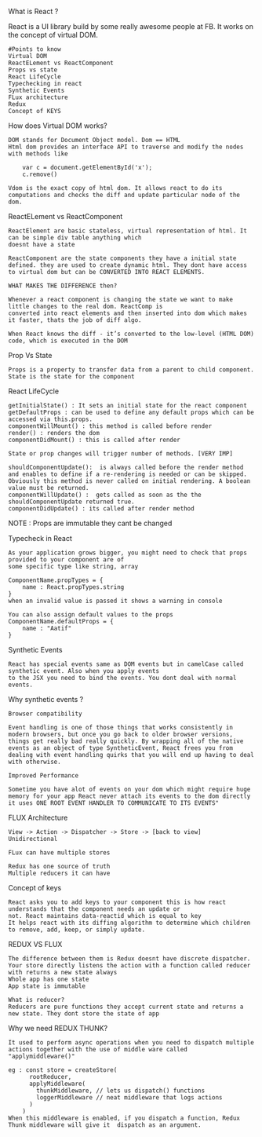 What is React ?

React is a UI library build by some really awesome people at FB. It works on the concept of virtual DOM.
	
	#Points to know
	Virtual DOM
	ReactELement vs ReactComponent
	Props vs state
	React LifeCycle
	Typechecking in react
	Synthetic Events
	FLux architecture
	Redux
	Concept of KEYS


How does Virtual DOM works?

	DOM stands for Document Object model. Dom == HTML
	Html dom provides an interface API to traverse and modify the nodes with methods like
		
		var c = document.getElementById('x');
		c.remove()

	Vdom is the exact copy of html dom. It allows react to do its computations and checks the diff and update particular node of the dom.


ReactELement vs ReactComponent
	
	ReactElement are basic stateless, virtual representation of html. It can be simple div table anything which 
	doesnt have a state

	ReactComponent are the state components they have a initial state defined. they are used to create dynamic html. They dont have access to virtual dom but can be CONVERTED INTO REACT ELEMENTS.

	WHAT MAKES THE DIFFERENCE then?

	Whenever a react component is changing the state we want to make little changes to the real dom. ReactComp is 
	converted into react elements and then inserted into dom which makes it faster, thats the job of diff algo.

	When React knows the diff - it’s converted to the low-level (HTML DOM) code, which is executed in the DOM

Prop Vs State
	
	Props is a property to transfer data from a parent to child component.
	State is the state for the component

React LifeCycle

	getInitialState() : It sets an initial state for the react component
	getDefaultProps : can be used to define any default props which can be accessed via this.props.
	componentWillMount() : this method is called before render 
	render() : renders the dom
	componentDidMount() : this is called after render
	
	State or prop changes will trigger number of methods. [VERY IMP]

	shouldComponentUpdate():  is always called before the render method and enables to define if a re-rendering is needed or can be skipped. Obviously this method is never called on initial rendering. A boolean value must be returned.
	componentWillUpdate() :  gets called as soon as the the shouldComponentUpdate returned true. 
	componentDidUpdate() : its called after render method 

NOTE : Props are immutable they cant be changed

Typecheck in React
	
	As your application grows bigger, you might need to check that props provided to your component are of
	some specific type like string, array

	ComponentName.propTypes = {
		name : React.propTypes.string
	}
	when an invalid value is passed it shows a warning in console

	You can also assign default values to the props 
	ComponentName.defaultProps = {
		name : "Aatif"
	}

Synthetic Events

	React has special events same as DOM events but in camelCase called synthetic event. Also when you apply events
	to the JSX you need to bind the events. You dont deal with normal events.

Why synthetic events ?

	Browser compatibility

	Event handling is one of those things that works consistently in modern browsers, but once you go back to older browser versions, things get really bad really quickly. By wrapping all of the native events as an object of type SyntheticEvent, React frees you from dealing with event handling quirks that you will end up having to deal with otherwise.

	Improved Performance

	Sometime you have alot of events on your dom which might require huge memory for your app React never attach its events to the dom directly it uses ONE ROOT EVENT HANDLER TO COMMUNICATE TO ITS EVENTS"

FLUX Architecture

 	View -> Action -> Dispatcher -> Store -> [back to view]
 	Unidirectional

 	FLux can have multiple stores
 	
 	Redux has one source of truth
 	Multiple reducers it can have

Concept of keys
	
	React asks you to add keys to your component this is how react understands that the component needs an update or 
	not. React maintains data-reactid which is equal to key
	It helps react with its diffing algorithm to determine which children to remove, add, keep, or simply update.

 
 REDUX VS FLUX

 	The difference between them is Redux doesnt have discrete dispatcher. Your store directly listens the action with a function called reducer with returns a new state always
 	Whole app has one state
 	App state is immutable

 	What is reducer?
 	Reducers are pure functions they accept current state and returns a new state. They dont store the state of app

 
 Why we need REDUX THUNK?

 	It used to perform async operations when you need to dispatch multiple actions together with the use of middle ware called "applymiddleware()"

 	eg : const store = createStore(
		  rootReducer,
		  applyMiddleware(
		    thunkMiddleware, // lets us dispatch() functions
		    loggerMiddleware // neat middleware that logs actions
		  )
		)
	When this middleware is enabled, if you dispatch a function, Redux Thunk middleware will give it  dispatch as an argument.
